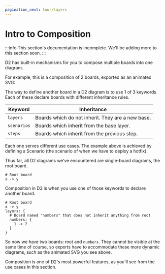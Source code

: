 ```yaml
---
pagination_next: tour/layers
---
```


# Intro to Composition

:::info
This section's documentation is incomplete. We'll be adding more to this section soon.
:::

D2 has built-in mechanisms for you to compose multiple boards into one diagram.

For example, this is a composition of 2 boards, exported as an animated SVG:

<div className="embedSVG" dangerouslySetInnerHTML={{__html: require('@site/static/img/generated/animated.svg2')}}></div>

The way to define another board in a D2 diagram is to use 1 of 3 keywords. Each of these
declare boards with different inheritance rules.

| Keyword   | Inheritance                                       |
|-----------|---------------------------------------------------|
| `layers`    | Boards which do not inherit. They are a new base. |
| `scenarios` | Boards which inherit from the base layer.         |
| `steps`     | Boards which inherit from the previous step.      |

Each one serves different use cases. The example above is achieved by defining a Scenario
(the scenario of when we have to deploy a hotfix).

Thus far, all D2 diagrams we've encountered are single-board diagrams, the root board.

```d2
# Root board
x -> y
```

Composition in D2 is when you use one of those keywords to declare another board.

```d2
# Root board
x -> y
layers: {
  # Board named "numbers" that does not inherit anything from root
  numbers: {
    1 -> 2
  }
}
```

So now we have two boards: root and `numbers`. They cannot be visible at the same time of
course, so exports have to accommodate these more dynamic diagrams, such as the animated
SVG you see above.

Composition is one of D2's most powerful features, as you'll see from the use cases in this
section.

